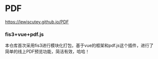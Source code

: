# PDF
https://lewiscutey.github.io/PDF
### fis3+vue+pdf.js
本仓库首次采用fis3进行模块化打包，基于vue的框架和pdf.js这个插件，进行了简单的线上PDF预览功能，简洁有效，哈哈！
